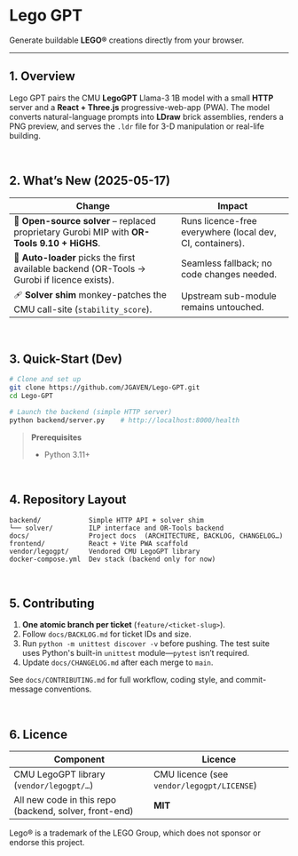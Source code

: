
# Lego GPT

Generate buildable **LEGO®** creations directly from your browser.

---

## 1. Overview  
Lego GPT pairs the CMU **LegoGPT** Llama-3 1B model with a small **HTTP** server
and a **React + Three.js** progressive-web-app (PWA).
The model converts natural-language prompts into **LDraw** brick assemblies,
renders a PNG preview, and serves the `.ldr` file for 3-D manipulation or
real-life building.

&nbsp;

## 2. What’s New (2025-05-17)
| Change | Impact |
|--------|--------|
| 🔄 **Open-source solver** – replaced proprietary Gurobi MIP with **OR-Tools 9.10 + HiGHS**. | Runs licence-free everywhere (local dev, CI, containers). |
| 🔌 **Auto-loader** picks the first available backend (OR-Tools → Gurobi if licence exists). | Seamless fallback; no code changes needed. |
| 🩹 **Solver shim** monkey-patches the CMU call-site (`stability_score`). | Upstream sub-module remains untouched. |

&nbsp;

## 3. Quick-Start (Dev)

```bash
# Clone and set up
git clone https://github.com/JGAVEN/Lego-GPT.git
cd Lego-GPT

# Launch the backend (simple HTTP server)
python backend/server.py    # http://localhost:8000/health
```

> **Prerequisites**
> * Python 3.11+

&nbsp;

## 4. Repository Layout

```text
backend/            Simple HTTP API + solver shim
└── solver/         ILP interface and OR-Tools backend
docs/               Project docs  (ARCHITECTURE, BACKLOG, CHANGELOG…)
frontend/           React + Vite PWA scaffold
vendor/legogpt/     Vendored CMU LegoGPT library
docker-compose.yml  Dev stack (backend only for now)
```

&nbsp;

## 5. Contributing

1. **One atomic branch per ticket** (`feature/<ticket-slug>`).  
2. Follow `docs/BACKLOG.md` for ticket IDs and size.  
3. Run `python -m unittest discover -v` before pushing. The test suite uses
   Python's built-in `unittest` module—`pytest` isn’t required.
4. Update `docs/CHANGELOG.md` after each merge to `main`.  

See `docs/CONTRIBUTING.md` for full workflow, coding style, and commit-message
conventions.

&nbsp;

## 6. Licence

| Component | Licence |
|-----------|---------|
| CMU LegoGPT library (`vendor/legogpt/…`) | CMU licence (see `vendor/legogpt/LICENSE`) |
| All new code in this repo (backend, solver, front-end) | **MIT** |

Lego® is a trademark of the LEGO Group, which does not sponsor or endorse this
project.
